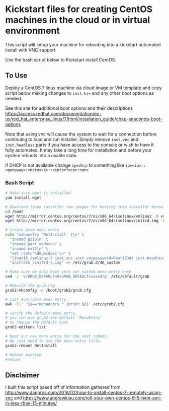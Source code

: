 # Kickstart files for creating CentOS machines in the cloud or in virtual environment

This script will setup your machine for rebooting into a kickstart automated install with VNC support.

Use the bash script below to Kickstart install CentOS.

## To Use

Deploy a CentOS 7 linux machine via cloud image or VM template and copy script below making changes to `inst.ks=` and any other boot options as needed.

See this site for additional boot options and their descriptions <https://access.redhat.com/documentation/en-us/red_hat_enterprise_linux/7/html/installation_guide/chap-anaconda-boot-options>

Note that using vnc will cause the system to wait for a connection before continuing to load and run installer.
Simply remove `inst.vnc` and `inst.headless` parts if you have access to the console or wish to have it fully automated.
It may take a long time for installation and before your system reboots into a usable state.

If DHCP is not available change `ip=dhcp` to something like `ip=<ip>::<gateway>:<netmask>::<interface>:none`

### Bash Script

```bash
# Make sure wget is installed
yum install wget

# Download linux installer ram images for booting into installer kernel
cd /boot
wget http://mirror.centos.org/centos/7/os/x86_64/isolinux/vmlinuz -O vmlinuz-7
wget http://mirror.centos.org/centos/7/os/x86_64/isolinux/initrd.img -O initrd-7.img

# Create grub menu entry
echo "menuentry 'NetInstall' {\n" \
  "insmod gzio\n" \
  "insmod part_msdos\n" \
  "insmod ext2\n" \
  "set root='hd0,msdos1'\n" \
  "linux16 /vmlinuz-7 inst.vnc inst.vncpassword=Root1234! inst.headless inst.ks=https://raw.githubusercontent.com/Stromweld/kickstart/master/vmware_centos.ks ip=dhcp\n" \
  "initrd16 /initrd-7.img" >> /etc/grub.d/40_custom

# Make sure we only boot into our custom menu entry once
sed -i 's/GRUB_DEFAULT=0/GRUB_DEFAULT=saved/g' /etc/default/grub

# Rebuild the grub.cfg
grub2-mkconfig -o /boot/grub2/grub.cfg

# List available menu entry
awk -F\' '$1=="menuentry " {print $2}' /etc/grub2.cfg

# verify the default menu entry.
# you can use grub2-set-default 'MenuEntry' 
# to change the default boot
grub2-editenv list

# boot our new menu entry for the next reboot. 
# We just need to use the menu entry title.
grub2-reboot NetInstall

# Reboot machine
#reboot
```

## Disclaimer

I built this script based off of information gathered from <http://www.danpros.com/2016/02/how-to-install-centos-7-remotely-using-vnc> and <https://www.andrewklau.com/roll-your-own-centos-6-5-hvm-ami-in-less-than-15-minutes/> 
